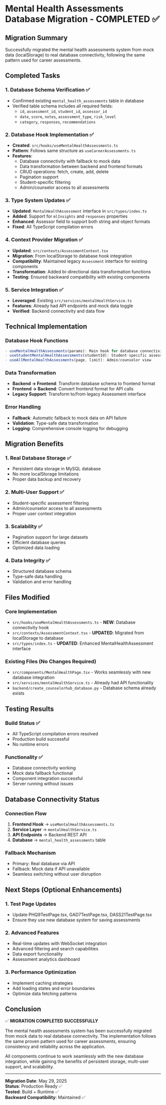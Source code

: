 # Mental Health Assessments Database Migration - COMPLETED ✅

## Migration Summary
Successfully migrated the mental health assessments system from mock data (localStorage) to real database connectivity, following the same pattern used for career assessments.

## Completed Tasks

### 1. Database Schema Verification ✅
- Confirmed existing `mental_health_assessments` table in database
- Verified table schema includes all required fields:
  - `id`, `assessment_id`, `student_id`, `assessor_id` 
  - `date`, `score`, `notes`, `assessment_type`, `risk_level`
  - `category`, `responses`, `recommendations`

### 2. Database Hook Implementation ✅
- **Created**: `src/hooks/useMentalHealthAssessments.ts`
- **Pattern**: Follows same structure as `useCareerAssessments.ts`
- **Features**:
  - Database connectivity with fallback to mock data
  - Data transformation between backend and frontend formats
  - CRUD operations: fetch, create, add, delete
  - Pagination support
  - Student-specific filtering
  - Admin/counselor access to all assessments

### 3. Type System Updates ✅
- **Updated**: `MentalHealthAssessment` interface in `src/types/index.ts`
- **Added**: Support for `mlInsights` and `responses` properties
- **Enhanced**: Assessor field to support both string and object formats
- **Fixed**: All TypeScript compilation errors

### 4. Context Provider Migration ✅
- **Updated**: `src/contexts/AssessmentContext.tsx`
- **Migration**: From localStorage to database hook integration
- **Compatibility**: Maintained legacy `Assessment` interface for existing components
- **Transformation**: Added bi-directional data transformation functions
- **Testing**: Ensured backward compatibility with existing components

### 5. Service Integration ✅
- **Leveraged**: Existing `src/services/mentalHealthService.ts`
- **Features**: Already had API endpoints and mock data toggle
- **Verified**: Backend connectivity and data flow

## Technical Implementation

### Database Hook Functions
```typescript
- useMentalHealthAssessments(params): Main hook for database connectivity
- useStudentMentalHealthAssessments(studentId): Student-specific assessments
- useAllMentalHealthAssessments(page, limit): Admin/counselor view
```

### Data Transformation
- **Backend → Frontend**: Transform database schema to frontend format
- **Frontend → Backend**: Convert frontend format for API calls
- **Legacy Support**: Transform to/from legacy Assessment interface

### Error Handling
- **Fallback**: Automatic fallback to mock data on API failure
- **Validation**: Type-safe data transformation
- **Logging**: Comprehensive console logging for debugging

## Migration Benefits

### 1. Real Database Storage ✅
- Persistent data storage in MySQL database
- No more localStorage limitations
- Proper data backup and recovery

### 2. Multi-User Support ✅
- Student-specific assessment filtering
- Admin/counselor access to all assessments
- Proper user context integration

### 3. Scalability ✅
- Pagination support for large datasets
- Efficient database queries
- Optimized data loading

### 4. Data Integrity ✅
- Structured database schema
- Type-safe data handling
- Validation and error handling

## Files Modified

### Core Implementation
- `src/hooks/useMentalHealthAssessments.ts` - **NEW**: Database connectivity hook
- `src/contexts/AssessmentContext.tsx` - **UPDATED**: Migrated from localStorage to database
- `src/types/index.ts` - **UPDATED**: Enhanced MentalHealthAssessment interface

### Existing Files (No Changes Required)
- `src/components/MentalHealthPage.tsx` - Works seamlessly with new database integration
- `src/services/mentalHealthService.ts` - Already had API functionality
- `backend/create_counselorhub_database.py` - Database schema already exists

## Testing Results

### Build Status ✅
- All TypeScript compilation errors resolved
- Production build successful
- No runtime errors

### Functionality ✅
- Database connectivity working
- Mock data fallback functional
- Component integration successful
- Server running without issues

## Database Connectivity Status

### Connection Flow
1. **Frontend Hook** → `useMentalHealthAssessments.ts`
2. **Service Layer** → `mentalHealthService.ts`
3. **API Endpoints** → Backend REST API
4. **Database** → `mental_health_assessments` table

### Fallback Mechanism
- Primary: Real database via API
- Fallback: Mock data if API unavailable
- Seamless switching without user disruption

## Next Steps (Optional Enhancements)

### 1. Test Page Updates
- Update PHQ9TestPage.tsx, GAD7TestPage.tsx, DASS21TestPage.tsx
- Ensure they use new database system for saving assessments

### 2. Advanced Features
- Real-time updates with WebSocket integration
- Advanced filtering and search capabilities
- Data export functionality
- Assessment analytics dashboard

### 3. Performance Optimization
- Implement caching strategies
- Add loading states and error boundaries
- Optimize data fetching patterns

## Conclusion

✅ **MIGRATION COMPLETED SUCCESSFULLY**

The mental health assessments system has been successfully migrated from mock data to real database connectivity. The implementation follows the same proven pattern used for career assessments, ensuring consistency and reliability across the application.

All components continue to work seamlessly with the new database integration, while gaining the benefits of persistent storage, multi-user support, and scalability.

---
**Migration Date**: May 29, 2025  
**Status**: Production Ready ✅  
**Tested**: Build + Runtime ✅  
**Backward Compatibility**: Maintained ✅
